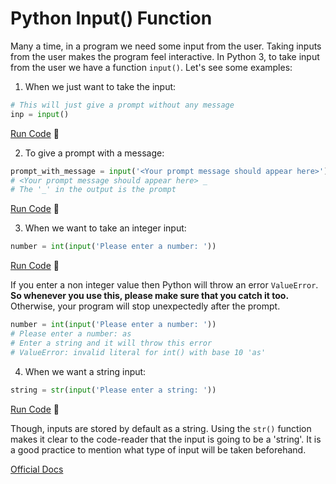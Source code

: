 # Python Input() Function

Many a time, in a program we need some input from the user. Taking inputs from the user makes the program feel interactive. In Python 3, to take input from the user we have a function `input()`. Let's see some examples:

1. When we just want to take the input:
```python
# This will just give a prompt without any message
inp = input()
```
[Run Code](https://repl.it/CUqX/0) :rocket:

2. To give a prompt with a message:
```Python
prompt_with_message = input('<Your prompt message should appear here>')
# <Your prompt message should appear here> _
# The '_' in the output is the prompt
```
[Run Code](https://repl.it/CUqX/1) :rocket:

3. When we want to take an integer input:
```Python
number = int(input('Please enter a number: '))
```
[Run Code](https://repl.it/CUqX/2) :rocket:

If you enter a non integer value then Python will throw an error `ValueError`. **So whenever you use this, please make sure that you catch it too.** Otherwise, your program will stop unexpectedly after the prompt.
```Python
number = int(input('Please enter a number: '))
# Please enter a number: as
# Enter a string and it will throw this error
# ValueError: invalid literal for int() with base 10 'as'
```

4. When we want a string input:
```python
string = str(input('Please enter a string: '))
```
[Run Code](https://repl.it/CUqX/3) :rocket:

Though, inputs are stored by default as a string. Using the `str()` function makes it clear to the code-reader that the input is going to be a 'string'. It is a good practice to mention what type of input will be taken beforehand.

[Official Docs](https://docs.python.org/3/library/functions.html#input)
